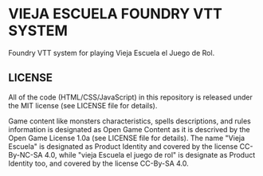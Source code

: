 # VIEJA ESCUELA FOUNDRY VTT SYSTEM

Foundry VTT system for playing Vieja Escuela el Juego de Rol.

## LICENSE

All of the code (HTML/CSS/JavaScript) in this repository is released under the MIT license (see LICENSE file for details).

Game content like monsters characteristics, spells descriptions, and rules information is designated as Open Game Content as it is descrived by the Open Game License 1.0a (see LICENSE file for details). The name "Vieja Escuela" is designated as Product Identity and covered by the license CC-By-NC-SA 4.0, while "vieja Escuela el juego de rol" is designate as Product Identity too, and covered by the license CC-By-SA 4.0.
